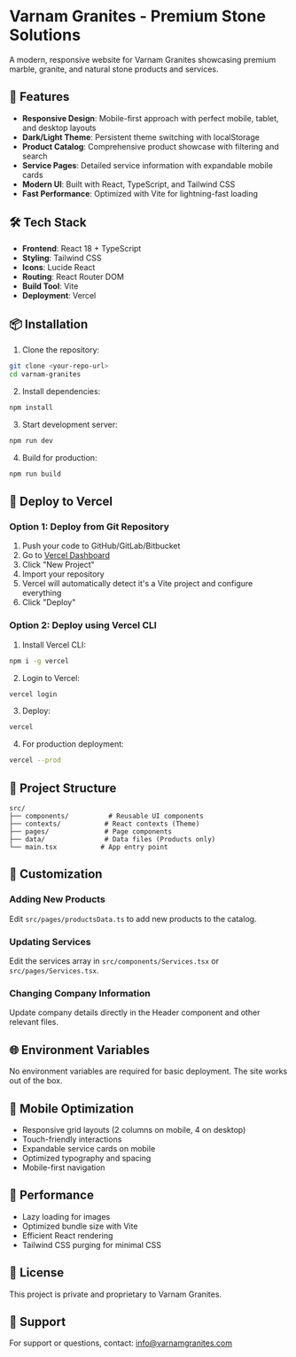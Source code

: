 # Varnam Granites - Premium Stone Solutions

A modern, responsive website for Varnam Granites showcasing premium marble, granite, and natural stone products and services.

## 🚀 Features

- **Responsive Design**: Mobile-first approach with perfect mobile, tablet, and desktop layouts
- **Dark/Light Theme**: Persistent theme switching with localStorage
- **Product Catalog**: Comprehensive product showcase with filtering and search
- **Service Pages**: Detailed service information with expandable mobile cards
- **Modern UI**: Built with React, TypeScript, and Tailwind CSS
- **Fast Performance**: Optimized with Vite for lightning-fast loading

## 🛠️ Tech Stack

- **Frontend**: React 18 + TypeScript
- **Styling**: Tailwind CSS
- **Icons**: Lucide React
- **Routing**: React Router DOM
- **Build Tool**: Vite
- **Deployment**: Vercel

## 📦 Installation

1. Clone the repository:
```bash
git clone <your-repo-url>
cd varnam-granites
```

2. Install dependencies:
```bash
npm install
```

3. Start development server:
```bash
npm run dev
```

4. Build for production:
```bash
npm run build
```

## 🚀 Deploy to Vercel

### Option 1: Deploy from Git Repository

1. Push your code to GitHub/GitLab/Bitbucket
2. Go to [Vercel Dashboard](https://vercel.com/dashboard)
3. Click "New Project"
4. Import your repository
5. Vercel will automatically detect it's a Vite project and configure everything
6. Click "Deploy"

### Option 2: Deploy using Vercel CLI

1. Install Vercel CLI:
```bash
npm i -g vercel
```

2. Login to Vercel:
```bash
vercel login
```

3. Deploy:
```bash
vercel
```

4. For production deployment:
```bash
vercel --prod
```

## 📁 Project Structure

```
src/
├── components/          # Reusable UI components
├── contexts/           # React contexts (Theme)
├── pages/              # Page components
├── data/               # Data files (Products only)
└── main.tsx           # App entry point
```

## 🎨 Customization

### Adding New Products
Edit `src/pages/productsData.ts` to add new products to the catalog.

### Updating Services
Edit the services array in `src/components/Services.tsx` or `src/pages/Services.tsx`.

### Changing Company Information
Update company details directly in the Header component and other relevant files.

## 🌐 Environment Variables

No environment variables are required for basic deployment. The site works out of the box.

## 📱 Mobile Optimization

- Responsive grid layouts (2 columns on mobile, 4 on desktop)
- Touch-friendly interactions
- Expandable service cards on mobile
- Optimized typography and spacing
- Mobile-first navigation

## 🎯 Performance

- Lazy loading for images
- Optimized bundle size with Vite
- Efficient React rendering
- Tailwind CSS purging for minimal CSS

## 📄 License

This project is private and proprietary to Varnam Granites.

## 🤝 Support

For support or questions, contact: info@varnamgranites.com